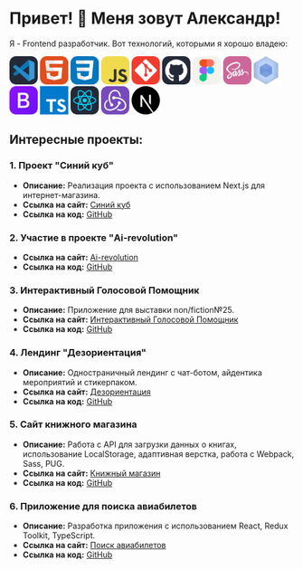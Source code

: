 # Привет! 👋 Меня зовут Александр!

Я - Frontend разработчик. Вот технологий, которыми я хорошо владею:

<div align="left">
  <img src="assets/VSCode-Dark.svg" alt="VSCode" width="50" height="50">
  <img src="assets/HTML.svg" alt="HTML5" width="50" height="50">
  <img src="assets/CSS.svg" alt="CSS3" width="50" height="50">
  <img src="assets/JavaScript.svg" alt="JavaScript" width="50" height="50">
  <img src="assets/Git.svg" alt="Git" width="50" height="50">
  <img src="assets/Github-Dark.svg" alt="GitHub" width="50" height="50">
  <img src="assets/Figma-Light.svg" alt="Figma-Light" width="50" height="50">
  <img src="assets/Sass.svg" alt="Sass" width="50" height="50">
  <img src="assets/webpack.svg" alt="Webpack" width="50" height="50">
  <img src="assets/Bootstrap.svg" alt="Bootstrap" width="50" height="50">
  <img src="assets/typescript.svg" alt="TypeScript" width="50" height="50">
  <img src="assets/React-Dark.svg" alt="React" width="50" height="50">
  <img src="assets/Redux.svg" alt="Redux" width="50" height="50">
  <img src="assets/next-js.svg" alt="Next.js" width="50" height="50">
</div>

## Интересные проекты:

### 1. Проект "Синий куб"

- **Описание:** Реализация проекта с использованием Next.js для интернет-магазина.
- **Ссылка на сайт:** [Синий куб](https://blue-cube-kohl.vercel.app/)
- **Ссылка на код:** [GitHub](https://github.com/Nojotel/blue_cube)

### 2. Участие в проекте "Ai-revolution"

- **Ссылка на сайт:** [Ai-revolution](https://creacraft.vercel.app/auth/login)
- **Ссылка на код:** [GitHub](https://github.com/Nojotel/Ai-revolition)

### 3. Интерактивный Голосовой Помощник

- **Описание:** Приложение для выставки non/fiction№25.
- **Ссылка на сайт:** [Интерактивный Голосовой Помощник](https://nojotel.github.io/EKSMO/)
- **Ссылка на код:** [GitHub](https://github.com/Nojotel/EKSMO)

### 4. Лендинг "Дезориентация"

- **Описание:** Одностраничный лендинг с чат-ботом, айдентика мероприятий и стикерпаком.
- **Ссылка на сайт:** [Дезориентация](https://nojotel.github.io/Dezorientaciya/)
- **Ссылка на код:** [GitHub](https://github.com/Nojotel/Dezorientaciya)

### 5. Сайт книжного магазина

- **Описание:** Работа с API для загрузки данных о книгах, использование LocalStorage, адаптивная верстка, работа с Webpack, Sass, PUG.
- **Ссылка на сайт:** [Книжный магазин](https://nojotel.github.io/Bookshop-site/)
- **Ссылка на код:** [GitHub](https://github.com/Nojotel/Bookshop)

### 6. Приложение для поиска авиабилетов

- **Описание:** Разработка приложения с использованием React, Redux Toolkit, TypeScript.
- **Ссылка на сайт:** [Поиск авиабилетов](https://airlines-sigma.vercel.app/)
- **Ссылка на код:** [GitHub](https://github.com/Nojotel/airlines)
